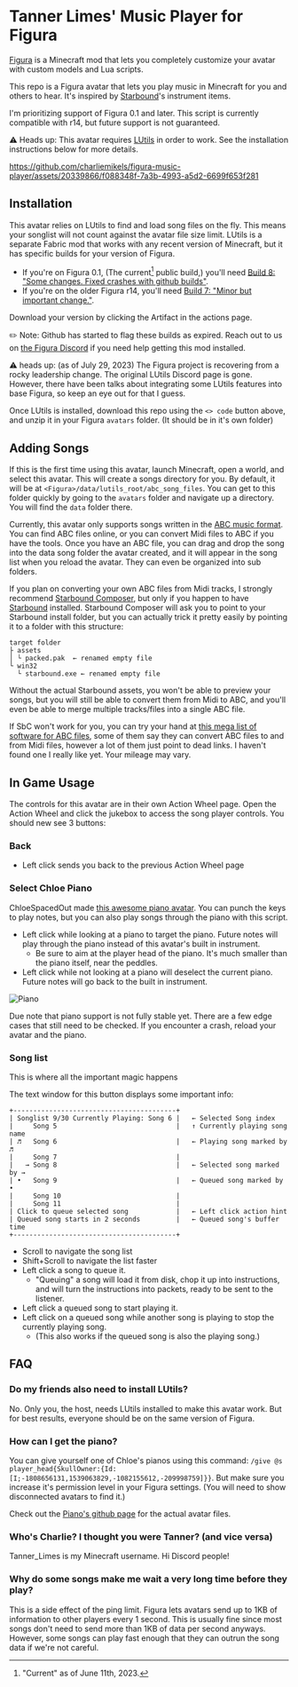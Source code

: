 # Tanner Limes' Music Player for Figura

[Figura](https://github.com/Kingdom-of-The-Moon/FiguraRewriteRewrite) is a Minecraft mod that lets you completely customize your avatar with custom models and Lua scripts.

This repo is a Figura avatar that lets you play music in Minecraft for you and others to hear. It's inspired by [Starbound](https://store.steampowered.com/app/211820/Starbound/)'s instrument items.

I'm prioritizing support of Figura 0.1 and later. This script is currently compatible with r14, but future support is not guaranteed.

⚠️ Heads up: This avatar requires [LUtils](https://github.com/lexize/lutils) in order to work. See the installation instructions below for more details.

<!-- ↓ demo video of the avatar playing the chorus to "Revenge" by Captainsparklez ↓ -->
https://github.com/charliemikels/figura-music-player/assets/20339866/f088348f-7a3b-4993-a5d2-6699f653f281

## Installation

This avatar relies on LUtils to find and load song files on the fly. This means your songlist will not count against the avatar file size limit. LUtils is a separate Fabric mod that works with any recent version of Minecraft, but it has specific builds for your version of Figura.

  - If you're on Figura 0.1, (The current[^uploadTime] public build,) you'll need [Build 8: "Some changes. Fixed crashes with github builds"](https://github.com/lexize/lutils/actions/runs/4674799028).
  - If you're on the older Figura r14, you'll need [Build 7: "Minor but important change."](https://github.com/lexize/lutils/actions/runs/4241722822).

[^uploadTime]: "Current" as of June 11th, 2023.

Download your version by clicking the Artifact in the actions page.

✏️ Note: Github has started to flag these builds as expired. Reach out to us on [the Figura Discord](https://discord.gg/figuramc) if you need help getting this mod installed.

⚠️ heads up: (as of July 29, 2023) The Figura project is recovering from a rocky leadership change. The original LUtils Discord page is gone. However, there have been talks about integrating some LUtils features into base Figura, so keep an eye out for that I guess. 

Once LUtils is installed, download this repo using the `<> code` button above, and unzip it in your Figura `avatars` folder. (It should be in it's own folder)

## Adding Songs

If this is the first time using this avatar, launch Minecraft, open a world, and select this avatar. This will create a songs directory for you. By default, it will be at `<Figura>/data/lutils_root/abc_song_files`. You can get to this folder quickly by going to the `avatars` folder and navigate up a directory. You will find the `data` folder there.

Currently, this avatar only supports songs written in the [ABC music format](https://abcnotation.com/). You can find ABC files online, or you can convert Midi files to ABC if you have the tools. Once you have an ABC file, you can drag and drop the song into the data song folder the avatar created, and it will appear in the song list when you reload the avatar. They can even be organized into sub folders.

If you plan on converting your own ABC files from Midi tracks, I strongly recommend [Starbound Composer](http://www.starboundcomposer.com/), but only if you happen to have [Starbound](https://store.steampowered.com/app/211820/Starbound/) installed. Starbound Composer will ask you to point to your Starbound install folder, but you can actually trick it pretty easily by pointing it to a folder with this structure:

```
target folder
├ assets
│ └ packed.pak  ← renamed empty file
└ win32
  └ starbound.exe ← renamed empty file
```

Without the actual Starbound assets, you won't be able to preview your songs, but you will still be able to convert them from Midi to ABC, and you'll even be able to merge multiple tracks/files into a single ABC file.

If SbC won't work for you, you can try your hand at [this mega list of software for ABC files](https://abcnotation.com/software), some of them say they can convert ABC files to and from Midi files, however a lot of them just point to dead links. I haven't found one I really like yet. Your mileage may vary. <!-- However, [MidiZyx2abc](http://www.midicond.de/Freeware/index_en.html#MidiZyx2abc) might be pretty reasonable? -->

## In Game Usage

The controls for this avatar are in their own Action Wheel page. Open the Action Wheel and click the jukebox to access the song player controls. You should new see 3 buttons:

### Back

- Left click sends you back to the previous Action Wheel page

### Select Chloe Piano

ChloeSpacedOut made [this awesome piano avatar](https://github.com/ChloeSpacedOut/figura-piano). You can punch the keys to play notes, but you can also play songs through the piano with this script.

- Left click while looking at a piano to target the piano. Future notes will play through the piano instead of this avatar's built in instrument.
  - Be sure to aim at the player head of the piano. It's much smaller than the piano itself, near the peddles.
- Left click while not looking at a piano will deselect the current piano. Future notes will go back to the built in instrument.

![Piano](https://github.com/charliemikels/figura-music-player/assets/20339866/6faf6149-af74-4816-b3d1-93efe11bdb24)

Due note that piano support is not fully stable yet. There are a few edge cases that still need to be checked. If you encounter a crash, reload your avatar and the piano.

### Song list

This is where all the important magic happens

The text window for this button displays some important info:

```
+-----------------------------------------+
| Songlist 9/30 Currently Playing: Song 6 |   ← Selected Song index
|     Song 5                              |   ↑ Currently playing song name
| ♬   Song 6                              |   ← Playing song marked by ♬
|     Song 7                              |
|   → Song 8                              |   ← Selected song marked by →
| •   Song 9                              |   ← Queued song marked by •
|     Song 10                             |   
|     Song 11                             |
| Click to queue selected song            |   ← Left click action hint
| Queued song starts in 2 seconds         |   ← Queued song's buffer time
+-----------------------------------------+
```

- Scroll to navigate the song list
- Shift+Scroll to navigate the list faster
- Left click a song to queue it.
  - "Queuing" a song will load it from disk, chop it up into instructions, and will turn the instructions into packets, ready to be sent to the listener.
- Left click a queued song to start playing it.
- Left click on a queued song while another song is playing to stop the currently playing song.
  - (This also works if the queued song is also the playing song.)

## FAQ

### Do my friends also need to install LUtils?

No. Only you, the host, needs LUtils installed to make this avatar work. But for best results, everyone should be on the same version of Figura.

### How can I get the piano?

You can give yourself one of Chloe's pianos using this command: `/give @s player_head{SkullOwner:{Id:[I;-1808656131,1539063829,-1082155612,-209998759]}}`. But make sure you increase it's permission level in your Figura settings. (You will need to show disconnected avatars to find it.)

Check out the [Piano's github page](https://github.com/ChloeSpacedOut/figura-piano) for the actual avatar files. 

### Who's Charlie? I thought you were Tanner? (and vice versa)

Tanner_Limes is my Minecraft username. Hi Discord people!

### Why do some songs make me wait a very long time before they play?

This is a side effect of the ping limit. Figura lets avatars send up to 1KB of information to other players every 1 second. This is usually fine since most songs don't need to send more than 1KB of data per second anyways. However, some songs can play fast enough that they can outrun the song data if we're not careful.
